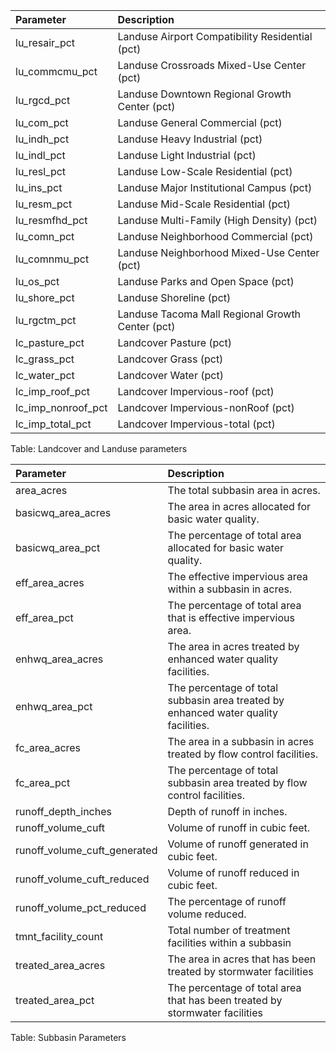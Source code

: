 | Parameter                  | Description      
| :----------------- | :----------------------------------------------- |
| lu_resair_pct      | Landuse Airport Compatibility Residential (pct)  |
| lu_commcmu_pct     | Landuse Crossroads Mixed-Use Center (pct)        |
| lu_rgcd_pct        | Landuse Downtown Regional Growth Center (pct)    |
| lu_com_pct         | Landuse General Commercial (pct)                 |
| lu_indh_pct        | Landuse Heavy Industrial (pct)                   |
| lu_indl_pct        | Landuse Light Industrial (pct)                   |
| lu_resl_pct        | Landuse Low-Scale Residential (pct)              |
| lu_ins_pct         | Landuse Major Institutional Campus (pct)         |
| lu_resm_pct        | Landuse Mid-Scale Residential (pct)              |
| lu_resmfhd_pct     | Landuse Multi-Family (High Density) (pct)        |
| lu_comn_pct        | Landuse Neighborhood Commercial (pct)            |
| lu_comnmu_pct      | Landuse Neighborhood Mixed-Use Center (pct)      |
| lu_os_pct          | Landuse Parks and Open Space (pct)               |
| lu_shore_pct       | Landuse Shoreline (pct)                          |
| lu_rgctm_pct       | Landuse Tacoma Mall Regional Growth Center (pct) |
| lc_pasture_pct     | Landcover Pasture (pct)                          |
| lc_grass_pct       | Landcover Grass (pct)                            |
| lc_water_pct       | Landcover Water (pct)                            |
| lc_imp_roof_pct    | Landcover Impervious-roof (pct)                  |
| lc_imp_nonroof_pct | Landcover Impervious-nonRoof (pct)               |
| lc_imp_total_pct   | Landcover Impervious-total (pct)                 |

Table: Landcover and Landuse parameters

| Parameter                    | Description                                                                          |
| :--------------------------- | :----------------------------------------------------------------------------------- |
| area_acres                   | The total subbasin area in acres.                                                    |
| basicwq_area_acres           | The area in acres allocated for basic water quality.                                 |
| basicwq_area_pct             | The percentage of total area allocated for basic water quality.                      |
| eff_area_acres               | The effective impervious area within a subbasin in acres.                            |
| eff_area_pct                 | The percentage of total area that is effective impervious area.                      |
| enhwq_area_acres             | The area in acres treated by enhanced water quality facilities.                      |
| enhwq_area_pct               | The percentage of total subbasin area treated by  enhanced water quality facilities. |
| fc_area_acres                | The area in a subbasin in acres treated by flow control facilities.                  |
| fc_area_pct                  | The percentage of total subbasin area treated by flow control facilities.            |
| runoff_depth_inches          | Depth of runoff in inches.                                                           |
| runoff_volume_cuft           | Volume of runoff in cubic feet.                                                      |
| runoff_volume_cuft_generated | Volume of runoff generated in cubic feet.                                            |
| runoff_volume_cuft_reduced   | Volume of runoff reduced in cubic feet.                                              |
| runoff_volume_pct_reduced    | The percentage of runoff volume reduced.                                             |
| tmnt_facility_count          | Total number of treatment facilities within a subbasin                               |
| treated_area_acres           | The area in acres that has been treated by stormwater facilities                     |
| treated_area_pct             | The percentage of total area that has been treated by stormwater facilities          |

Table: Subbasin Parameters 